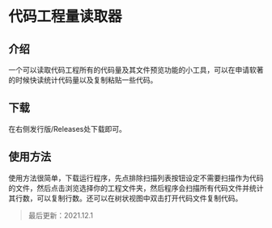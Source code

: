 # 代码工程量读取器

## 介绍
一个可以读取代码工程所有的代码量及其文件预览功能的小工具，可以在申请软著的时候快读统计代码量以及复制粘贴一些代码。

## 下载

在右侧发行版/Releases处下载即可。

## 使用方法

使用方法很简单，下载运行程序，先点排除扫描列表按钮设定不需要扫描作为代码的文件，然后点击浏览选择你的工程文件夹，然后程序会扫描所有代码文件并统计其行数，可以复制行数。还可以在树状视图中双击打开代码文件复制代码。

> 最后更新：2021.12.1